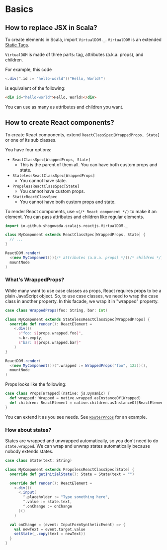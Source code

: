 # Basics

## How to replace JSX in Scala?

To create elements in Scala, import `VirtualDOM._`. `VirtualDOM` is an extended [Static Tags](https://github.com/shogowada/statictags).

`VirtualDOM` is made of three parts: tag, attributes (a.k.a. props), and children.

For example, this code

```scala
<.div(^.id := "hello-world")("Hello, World!")
```

is equivalent of the following:

```html
<div id="hello-world">Hello, World!</div>
```

You can use as many as attributes and children you want.

## How to create React components?

To create React components, extend `ReactClassSpec[WrappedProps, State]` or one of its sub classes.

You have four options:

- `ReactClassSpec[WrappedProps, State]`
    - This is the parent of them all. You can have both custom props and state.
- `StatelessReactClassSpec[WrappedProps]`
    - You cannot have state.
- `PropslessReactClassSpec[State]`
    - You cannot have custom props.
- `StaticReactClassSpec`
    - You cannot have both custom props and state.

To render React components, use `<(/* React component */)` to make it an element. You can pass attributes and children like regular elements.

```scala
import io.github.shogowada.scalajs.reactjs.VirtualDOM._

class MyComponent extends ReactClassSpec[WrappedProps, State] {
  // ...
}

ReactDOM.render(
  <(new MyComponent())(/* attributes (a.k.a. props) */)(/* children */),
  mountNode
)
```

### What's WrappedProps?

While many want to use case classes as props, React requires props to be a plain JavaScript object. So, to use case classes, we need to wrap the case class in another property. In this facade, we wrap it in "wrapped" property.

```scala
case class WrappedProps(foo: String, bar: Int)

class MyComponent extends StatelessReactClassSpec[WrappedProps] {
  override def render(): ReactElement =
    <.div()(
      s"foo: ${props.wrapped.foo}",
      <.br.empty,
      s"bar: ${props.wrapped.bar}"
    )
}

ReactDOM.render(
  <(new MyComponent())(^.wrapped := WrappedProps("foo", 123))(),
  mountNode
)
```

Props looks like the following:

```scala
case class Props[Wrapped](native: js.Dynamic) {
  def wrapped: Wrapped = native.wrapped.asInstanceOf[Wrapped]
  def children: ReactElement = native.children.asInstanceOf[ReactElement]
}
```

You can extend it as you see needs. See [`RouterProps`](/router/src/main/scala/io/github/shogowada/scalajs/reactjs/router/RouterProps) for an example.

### How about states?

States are wrapped and unwrapped automatically, so you don't need to do `state.wrapped`. We can wrap and unwrap states automatically because nobody extends states.

```scala
case class State(text: String)

class MyComponent extends PropslessReactClassSpec[State] {
  override def getInitialState(): State = State(text = "")

  override def render(): ReactElement =
    <.div()(
      <.input(
        ^.placeholder := "Type something here",
        ^.value := state.text,
        ^.onChange := onChange
      )()
    )

  val onChange = (event: InputFormSyntheticEvent) => {
    val newText = event.target.value
    setState(_.copy(text = newText))
  }
}
```
